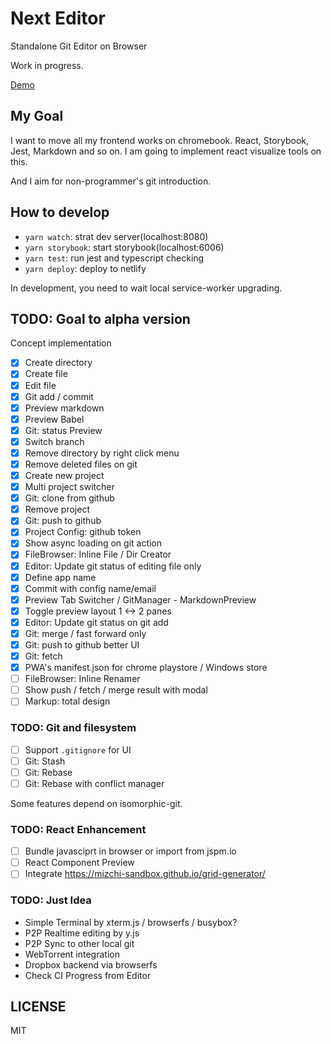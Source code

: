 # Next Editor

Standalone Git Editor on Browser

Work in progress.

[Demo](https://nervous-kilby-73c9b0.netlify.com)

## My Goal

I want to move all my frontend works on chromebook. React, Storybook, Jest, Markdown and so on. I am going to implement react visualize tools on this.

And I aim for non-programmer's git introduction.

## How to develop

- `yarn watch`: strat dev server(localhost:8080)
- `yarn storybook`: start storybook(localhost:6006)
- `yarn test`: run jest and typescript checking
- `yarn deploy`: deploy to netlify

In development, you need to wait local service-worker upgrading.

## TODO: Goal to alpha version

Concept implementation

- [x] Create directory
- [x] Create file
- [x] Edit file
- [x] Git add / commit
- [x] Preview markdown
- [x] Preview Babel
- [x] Git: status Preview
- [x] Switch branch
- [x] Remove directory by right click menu
- [x] Remove deleted files on git
- [x] Create new project
- [x] Multi project switcher
- [x] Git: clone from github
- [x] Remove project
- [x] Git: push to github
- [x] Project Config: github token
- [x] Show async loading on git action
- [x] FileBrowser: Inline File / Dir Creator
- [x] Editor: Update git status of editing file only
- [x] Define app name
- [x] Commit with config name/email
- [x] Preview Tab Switcher / GitManager - MarkdownPreview
- [x] Toggle preview layout 1 <-> 2 panes
- [x] Editor: Update git status on git add
- [x] Git: merge / fast forward only
- [x] Git: push to github better UI
- [x] Git: fetch
- [x] PWA's manifest.json for chrome playstore / Windows store
- [ ] FileBrowser: Inline Renamer
- [ ] Show push / fetch / merge result with modal
- [ ] Markup: total design

### TODO: Git and filesystem

- [ ] Support `.gitignore` for UI
- [ ] Git: Stash
- [ ] Git: Rebase
- [ ] Git: Rebase with conflict manager

Some features depend on isomorphic-git.

### TODO: React Enhancement

- [ ] Bundle javasciprt in browser or import from jspm.io
- [ ] React Component Preview
- [ ] Integrate https://mizchi-sandbox.github.io/grid-generator/

### TODO: Just Idea

- Simple Terminal by xterm.js / browserfs / busybox?
- P2P Realtime editing by y.js
- P2P Sync to other local git
- WebTorrent integration
- Dropbox backend via browserfs
- Check CI Progress from Editor

## LICENSE

MIT

